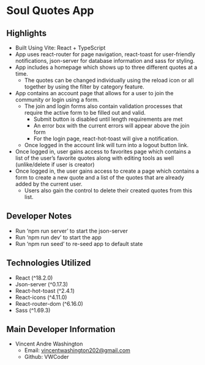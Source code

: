 # Soul Quotes App
## Highlights
- Built Using Vite: React + TypeScript
- App uses react-router for page navigation, react-toast for user-friendly notifications, json-server for database information and sass for styling.
- App includes a homepage which shows up to three different quotes at a time. 
    - The quotes can be changed individually using the reload icon or all together by using the filter by category feature.
- App contains an account page that allows for a user to join the community or login using a form. 
    - The join and login forms also contain validation processes that require the active form to be filled out and valid.
        - Submit button is disabled until length requirements are met
        - An error box with the current errors will appear above the join form
        - For the login page, react-hot-toast will give a notification. 
    - Once logged in the account link will turn into a logout button link.
- Once logged in, user gains access to favorites page which contains a list of the user’s favorite quotes along with editing tools as well (unlike/delete if user is creator)
- Once logged in, the user gains access to create a page which contains a form to create a new quote and a list of the quotes that are already added by the current user.
    - Users also gain the control to delete their created quotes from this list.

## Developer Notes
- Run ‘npm run server’ to start the json-server
- Run ‘npm run dev’ to start the app
- Run ‘npm run seed’ to re-seed app to default state

## Technologies Utilized
- React (^18.2.0)
- Json-server (^0.17.3)
- React-hot-toast (^2.4.1)
- React-icons (^4.11.0)
- React-router-dom (^6.16.0)
- Sass (^1.69.3)

## Main Developer Information
- Vincent Andre Washington
    - Email: vincentwashington202@gmail.com
    - Github: VWCoder